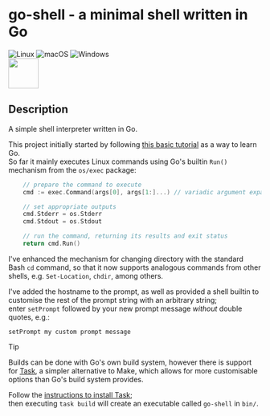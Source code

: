 # go-shell - a minimal shell written in Go
![Linux](https://img.shields.io/badge/-Linux-grey?logo=linux)
![macOS](https://img.shields.io/badge/-macOS-black?logo=apple)
![Windows](https://img.shields.io/badge/-wsl-red)
<br>
<img style="vertical-align: middle; height: 60px; width: 60px;" src="https://cdn.jsdelivr.net/gh/devicons/devicon@latest/icons/go/go-original-wordmark.svg" />
<!--
<div align="left">
<img style="vertical-align: middle; height: 20px; width: 59px;" src="https://img.shields.io/badge/-Linux-grey?logo=linux" />
<img style="vertical-align: middle; height: 20px; width: 59px;" src="https://img.shields.io/badge/-macOS-black?logo=apple" />
<img style="vertical-align: middle; height: 20px; width: 59px;" src="https://img.shields.io/badge/-Windows-red" /><br><br>
<img style="vertical-align: middle; height: 40px; width: 40px;" src="https://cdn.jsdelivr.net/gh/devicons/devicon@latest/icons/go/go-original-wordmark.svg" />
-->
## Description

A simple shell interpreter written in Go.  

This project initially started by following [this basic tutorial](https://blog.init-io.net/post/2018/07-01-go-unix-shell/) as a way to learn Go.  
So far it mainly executes Linux commands using Go's builtin `Run()` mechanism from the `os/exec` package:
```go
	// prepare the command to execute
	cmd := exec.Command(args[0], args[1:]...) // variadic argument expansion

	// set appropriate outputs
	cmd.Stderr = os.Stderr
	cmd.Stdout = os.Stdout

	// run the command, returning its results and exit status
	return cmd.Run()
```
I've enhanced the mechanism for changing directory with the standard Bash `cd` command, so that it now supports analogous commands from other shells, e.g. `Set-Location`, `chdir`, among others.  

I've added the hostname to the prompt, as well as provided a shell builtin to customise the rest of the prompt string with an arbitrary string;  
enter `setPrompt` followed by your new prompt message *without* double quotes, e.g.:  
```
setPrompt my custom prompt message
```
> [!TIP]  
> Builds can be done with Go's own build system, however there is support for [Task](https://taskfile.dev/), a simpler alternative to Make, which allows for more customisable options than Go's build system provides.  
> 
> Follow the [instructions to install Task](https://taskfile.dev/installation/);  
> then executing `task build` will create an executable called `go-shell` in `bin/`.  
